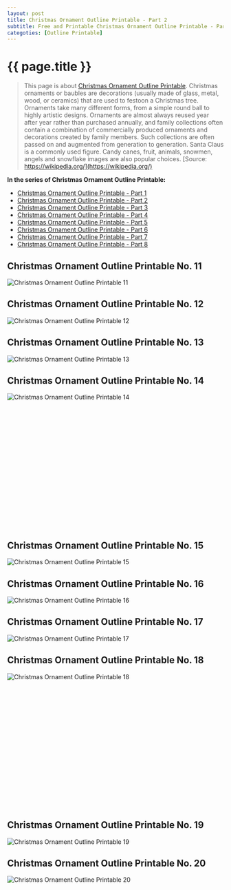```yaml
---
layout: post
title: Christmas Ornament Outline Printable - Part 2
subtitle: Free and Printable Christmas Ornament Outline Printable - Part 2
categoties: [Outline Printable]
---
```

{{ page.title }}
================
> This page is about [Christmas Ornament Outline Printable](https://freecoloringpages.github.io/). Christmas ornaments or baubles are decorations (usually made of glass, metal, wood, or ceramics) that are used to festoon a Christmas tree. Ornaments take many different forms, from a simple round ball to highly artistic designs. Ornaments are almost always reused year after year rather than purchased annually, and family collections often contain a combination of commercially produced ornaments and decorations created by family members. Such collections are often passed on and augmented from generation to generation. Santa Claus is a commonly used figure. Candy canes, fruit, animals, snowmen, angels and snowflake images are also popular choices. [Source: https://wikipedia.org/](https://wikipedia.org/)

**In the series of Christmas Ornament Outline Printable:**

* [Christmas Ornament Outline Printable - Part 1](https://freecoloringpages.github.io/2017/11/21/Christmas-Ornament-Outline-Printable-part-1.html)
* [Christmas Ornament Outline Printable - Part 2](https://freecoloringpages.github.io/2017/11/21/Christmas-Ornament-Outline-Printable-part-2.html)
* [Christmas Ornament Outline Printable - Part 3](https://freecoloringpages.github.io/2017/11/21/Christmas-Ornament-Outline-Printable-part-3.html)
* [Christmas Ornament Outline Printable - Part 4](https://freecoloringpages.github.io/2017/11/21/Christmas-Ornament-Outline-Printable-part-4.html)
* [Christmas Ornament Outline Printable - Part 5](https://freecoloringpages.github.io/2017/11/21/Christmas-Ornament-Outline-Printable-part-5.html)
* [Christmas Ornament Outline Printable - Part 6](https://freecoloringpages.github.io/2017/11/21/Christmas-Ornament-Outline-Printable-part-6.html)
* [Christmas Ornament Outline Printable - Part 7](https://freecoloringpages.github.io/2017/11/21/Christmas-Ornament-Outline-Printable-part-7.html)
* [Christmas Ornament Outline Printable - Part 8](https://freecoloringpages.github.io/2017/11/21/Christmas-Ornament-Outline-Printable-part-8.html)

## Christmas Ornament Outline Printable No. 11
![Christmas Ornament Outline Printable 11](https://freecoloringpages.github.io/img/Christmas-Ornament-Outline-Printable%20(11).jpg "Christmas Ornament Outline Printable 11")

## Christmas Ornament Outline Printable No. 12
![Christmas Ornament Outline Printable 12](https://freecoloringpages.github.io/img/Christmas-Ornament-Outline-Printable%20(12).jpg "Christmas Ornament Outline Printable 12")

## Christmas Ornament Outline Printable No. 13
![Christmas Ornament Outline Printable 13](https://freecoloringpages.github.io/img/Christmas-Ornament-Outline-Printable%20(13).jpg "Christmas Ornament Outline Printable 13")

## Christmas Ornament Outline Printable No. 14
![Christmas Ornament Outline Printable 14](https://freecoloringpages.github.io/img/Christmas-Ornament-Outline-Printable%20(14).jpg "Christmas Ornament Outline Printable 14")

<script async src="//pagead2.googlesyndication.com/pagead/js/adsbygoogle.js"></script><!-- Texxtonly --><ins class="adsbygoogle" style="display:inline-block;width:336px;height:280px" data-ad-client="ca-pub-6753140515841889" data-ad-slot="3207852233"></ins><script>(adsbygoogle = window.adsbygoogle || []).push({}); </script>

## Christmas Ornament Outline Printable No. 15
![Christmas Ornament Outline Printable 15](https://freecoloringpages.github.io/img/Christmas-Ornament-Outline-Printable%20(15).jpg "Christmas Ornament Outline Printable 15")

## Christmas Ornament Outline Printable No. 16
![Christmas Ornament Outline Printable 16](https://freecoloringpages.github.io/img/Christmas-Ornament-Outline-Printable%20(16).jpg "Christmas Ornament Outline Printable 16")

## Christmas Ornament Outline Printable No. 17
![Christmas Ornament Outline Printable 17](https://freecoloringpages.github.io/img/Christmas-Ornament-Outline-Printable%20(17).jpg "Christmas Ornament Outline Printable 17")

## Christmas Ornament Outline Printable No. 18
![Christmas Ornament Outline Printable 18](https://freecoloringpages.github.io/img/Christmas-Ornament-Outline-Printable%20(18).jpg "Christmas Ornament Outline Printable 18")

<script async src="//pagead2.googlesyndication.com/pagead/js/adsbygoogle.js"></script><!-- Texxtonly --><ins class="adsbygoogle" style="display:inline-block;width:336px;height:280px" data-ad-client="ca-pub-6753140515841889" data-ad-slot="3207852233"></ins><script>(adsbygoogle = window.adsbygoogle || []).push({}); </script>

## Christmas Ornament Outline Printable No. 19
![Christmas Ornament Outline Printable 19](https://freecoloringpages.github.io/img/Christmas-Ornament-Outline-Printable%20(19).jpg "Christmas Ornament Outline Printable 19")

## Christmas Ornament Outline Printable No. 20
![Christmas Ornament Outline Printable 20](https://freecoloringpages.github.io/img/Christmas-Ornament-Outline-Printable%20(20).jpg "Christmas Ornament Outline Printable 20")

